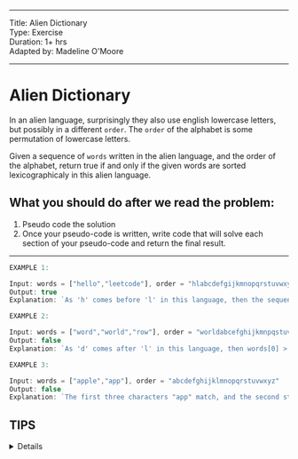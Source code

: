 
---
Title: Alien Dictionary<br>
Type: Exercise<br>
Duration: 1+ hrs <br>
Adapted by: Madeline O'Moore<br>

---

# Alien Dictionary

In an alien language, surprisingly they also use english lowercase letters, but possibly in a different `order`. The `order` of the alphabet is some permutation of lowercase letters.

Given a sequence of `words` written in the alien language, and the order of the alphabet, return true if and only if the given words are sorted lexicographicaly in this alien language.

## What you should do after we read the problem:

1. Pseudo code the solution
2. Once your pseudo-code is written, write code that will solve each section of your pseudo-code and return the final result.

<hr>

```js
EXAMPLE 1:

Input: words = ["hello","leetcode"], order = "hlabcdefgijkmnopqrstuvwxyz"
Output: true
Explanation: `As 'h' comes before 'l' in this language, then the sequence is sorted.`

```

```js
EXAMPLE 2:

Input: words = ["word","world","row"], order = "worldabcefghijkmnpqstuvxyz"
Output: false
Explanation: `As 'd' comes after 'l' in this language, then words[0] > words[1], hence the sequence is unsorted.`
```

```js
EXAMPLE 3:

Input: words = ["apple","app"], order = "abcdefghijklmnopqrstuvwxyz"
Output: false
Explanation: `The first three characters "app" match, and the second string is shorter (in size.) According to lexicographical rules "apple" > "app", because 'l' > '∅', where '∅' is defined as the blank character which is less than any other character (More info).`
```


## TIPS
<details>
1. Could you do this iteratively?
<br>
2. Do you need to check each word against the next? What would be the false case between each word? 
</details>
